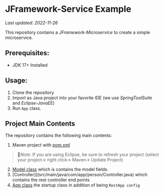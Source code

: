 # JFramework-Service Example
_Last updated: 2022-11-26_

This repository contains a _JFramework-Microservice_ to create a simple microservice.

## Prerequisites:
- JDK 17+ Installed

## Usage:
1. Clone the repository
2. Import as Java project into your favorite IDE (we use _SpringToolSuite_ and _Eclipse-JavaEE_)
3. Run `App` class.

## Project Main Contents 
The repository  contains the following main contents: 
1. Maven project with [pom.xml](pom.xml)
  > :page_facing_up:*Note*: If you are using Eclipse, be sure to refresh your project (select your project→ right click→ Maven→ Update Project)
2. [Model class](src/main/java/com/app/person/Model.java) which is contains the model fields.
3. [Controller]((src/main/java/com/app/person/Controller.java) which contains the rest controller end points  
4. [App class](src/main/java/com/app/App.java) the startup class in addition of being `RestApp config`

